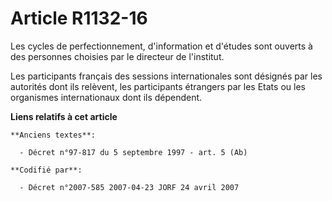 # Article R1132-16

Les cycles de perfectionnement, d'information et d'études sont ouverts à des personnes choisies par le directeur de
l'institut.

Les participants français des sessions internationales sont désignés par les autorités dont ils relèvent, les participants
étrangers par les Etats ou les organismes internationaux dont ils dépendent.

**Liens relatifs à cet article**

	**Anciens textes**:

	  - Décret n°97-817 du 5 septembre 1997 - art. 5 (Ab)

	**Codifié par**:

	  - Décret n°2007-585 2007-04-23 JORF 24 avril 2007

